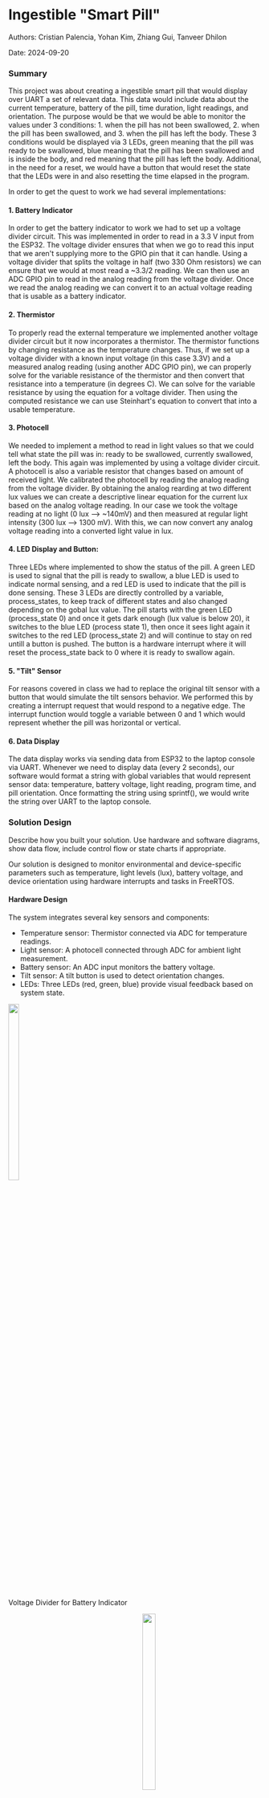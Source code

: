 # Ingestible "Smart Pill"

Authors: Cristian Palencia, Yohan Kim, Zhiang Gui, Tanveer Dhilon

Date: 2024-09-20

### Summary
This project was about creating a ingestible smart pill that would display over UART a set of relevant data. This data would include data about the current temperature, battery of the pill, time duration, light readings, and orientation. The purpose would be that we would be able to monitor the values under 3 conditions: 1. when the pill has not been swallowed, 2. when the pill has been swallowed, and 3. when the pill has left the body. These 3 conditions would be displayed via 3 LEDs, green meaning that the pill was ready to be swallowed, blue meaning that the pill has been swallowed and is inside the body, and red meaning that the pill has left the body. Additional, in the need for a reset, we would have a button that would reset the state that the LEDs were in and also resetting the time elapsed in the program.

In order to get the quest to work we had several implementations:

#### 1. Battery Indicator
In order to get the battery indicator to work we had to set up a voltage divider circuit. This was implemented in order to read in a 3.3 V input from the ESP32. The voltage divider ensures that when we go to read this input that we aren't supplying more to the GPIO pin that it can handle. Using a voltage divider that splits the voltage in half (two 330 Ohm resistors) we can ensure that we would at most read a ~3.3/2 reading. We can then use an ADC GPIO pin to read in the analog reading from the voltage divider. Once we read the analog reading we can convert it to an actual voltage reading that is usable as a battery indicator.

#### 2. Thermistor 
To properly read the external temperature we implemented another voltage divider circuit but it now incorporates a thermistor. The thermistor functions by changing resistance as the temperature changes. Thus, if we set up a voltage divider with a known input voltage (in this case 3.3V) and a measured analog reading (using another ADC GPIO pin), we can properly solve for the variable resistance of the thermistor and then convert that resistance into a temperature (in degrees C). We can solve for the variable resistance by using the equation for a voltage divider. Then using the computed resistance we can use Steinhart's equation to convert that into a usable temperature.  

#### 3. Photocell
We needed to implement a method to read in light values so that we could tell what state the pill was in: ready to be swallowed, currently swallowed, left the body. This again was implemented by using a voltage divider circuit. A photocell is also a variable resistor that changes based on amount of received light. We calibrated the photocell by reading the analog reading from the voltage divider. By obtaining the analog rearding at two different lux values we can create a descriptive linear equation for the current lux based on the analog voltage reading. In our case we took the voltage reading at no light (0 lux --> ~140mV) and then measured at regular light intensity (300 lux --> 1300 mV). With this, we can now convert any analog voltage reading into a converted light value in lux.

#### 4. LED Display and Button:
Three LEDs where implemented to show the status of the pill. A green LED is used to signal that the pill is ready to swallow, a blue LED is used to indicate normal sensing, and a red LED is used to indicate that the pill is done sensing. These 3 LEDs are directly controlled by a variable, process_states, to keep track of different states and also changed depending on the gobal lux value. The pill starts with the green LED (process_state 0) and once it gets dark enough (lux value is below 20), it switches to the blue LED (process state 1), then once it sees light again it switches to the red LED (process_state 2) and will continue to stay on red untill a button is pushed. The button is a hardware interrupt where it will reset the process_state back to 0 where it is ready to swallow again. 

#### 5. "Tilt" Sensor
For reasons covered in class we had to replace the original tilt sensor with a button that would simulate the tilt sensors behavior. We performed this by creating a interrupt request that would respond to a negative edge. The interrupt function would toggle a variable between 0 and 1 which would represent whether the pill was horizontal or vertical. 
 
#### 6. Data Display
The data display works via sending data from ESP32 to the laptop console via UART. Whenever we need to display data (every 2 seconds), our software would format a string with global variables that would represent sensor data: temperature, battery voltage, light reading, program time, and pill orientation. Once formatting the string using sprintf(), we would write the string over UART to the laptop console.

### Solution Design
Describe how you built your solution. Use hardware and software
diagrams, show data flow, include control flow or state charts if
appropriate.

Our solution is designed to monitor environmental and device-specific parameters such as temperature, light levels (lux), battery voltage, and device orientation using hardware interrupts and tasks in FreeRTOS.

#### Hardware Design
The system integrates several key sensors and components:

- Temperature sensor: Thermistor connected via ADC for temperature readings.
- Light sensor: A photocell connected through ADC for ambient light measurement.
- Battery sensor: An ADC input monitors the battery voltage.
- Tilt sensor: A tilt button is used to detect orientation changes.
- LEDs: Three LEDs (red, green, blue) provide visual feedback based on system state.

<div style="display: inline-block; text-align: left; margin-right: 20px;">
    <img src="./images/battery_circuit.png" width="30%">
    <p>Voltage Divider for Battery Indicator</p>
</div>

<div style="display: inline-block; text-align: right;">
    <img src="./images/thermistor_photocell_circuit.png" width="30%">
    <p>Voltage Divider for Photocell and Thermistor</p>
</div>

#### Software Design
We implemented the solution using FreeRTOS, where each task focuses on a specific aspect of the system. Global variables store sensor readings and system state, which are then used by the display task to output data via UART.

#### Tasks
- report_temperature: Reads temperature values using the ADC, calculates the temperature from thermistor resistance, and updates the global Temperature variable.
- report_lux: Continuously samples the light sensor and converts voltage readings to lux values, updating the global lux variable.
- report_battery: Samples battery voltage and updates the global final_voltage.
- led_status: Based on the process_state, this task controls the LEDs, indicating the system's status (ready, sensing, or done).
- time: Increments the time_elapsed global variable to track the time since the last button press.
display_info: Every 2 seconds, this task collects updated global variables (temperature, lux, - battery, and tilt state) and outputs the information via UART.

#### Interrupts
- Button ISR: A hardware interrupt is triggered when the button is pressed, resetting the process_state and time_elapsed.
- Tilt Button ISR: Detects changes in device orientation and toggles the tilt state between vertical and horizontal, updating the tilt variable accordingly.

#### Data Flow and Output
Sensor tasks update the global variables based on their specific sensor readings. These variables are used by the display_info task to format the data into a UART output every 2 seconds, providing real-time status updates on temperature, light, battery voltage, and tilt orientation.


<p align="center">
<img src="./images/Tasks_GlobalVar_ISR.png" width="110%">
</p>
<p align="center">
Code Flow Chart: Shows the relationship between tasks, global variables, and hardware interrupts
</p>


<p align="center">
<img src="./images/State_Diagram.png" width="80%">
</p>
<p align="center">
State Diagram of LED Display
</p>


### Project Summary
The "Smart Pill" tracks temperature, light, battery, and orientation as it moves through the body, using LEDs to show its state (ready, swallowed, or exited). It sends data every 2 seconds via UART and can be reset for reuse. Challenges included sensor calibration and interrupt-driven state management. Another challenge was keeping wires organized while building the circuit and using the tilt sensor. We used voltage dividers for safe battery and temperature readings, while the photocell was calibrated to detect light changes and adjust the pill's state. Interrupts controlled the tilt sensor and LEDs, ensuring accurate tracking of the pill’s position and status.


### Supporting Artifacts
- Link to video technical presentation: [Technical Presentation](https://drive.google.com/file/d/1WAg6dNmaZUGKDJ7yxstegLMrAWHKJhu-/view?usp=sharing)
- Link to video demo [video demo](https://drive.google.com/file/d/1Q0cmgKvMJzyynExxrp9cXvPJPhaWtwVe/view?usp=drive_link)


### AI and Open Source Code Assertions

- We have documented in our code readme.md and in our code any software that we have adopted from elsewhere
- We used AI for coding and this is documented in our code as indicated by comments "AI generated" 


